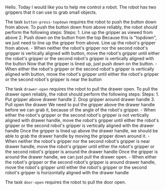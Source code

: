 


Hello. Today I would like you to help me control a robot. The robot has two grippers that it can use to grab small objects.


The task `button-press-topdown` requires the robot to push the button down from above.
To push the button down from above reliably, the robot should perform the following steps:
    Steps:  1. Line up the gripper as viewed from above  2. Push down on the button from the top
    Because this is "topdown", we just need to line up the gripper from above. Line up the robot's gripper from above.
    - When neither the robot's gripper nor the second robot's gripper is vertically aligned with button, move the robot's gripper until either the robot's gripper or the second robot's gripper is vertically aligned with the button
    Now that the gripper is lined up, just push down on the button.
    - When either the robot's gripper or the second robot's gripper is vertically aligned with button, move the robot's gripper until either the robot's gripper or the second robot's gripper is near the button

The task `drawer-open` requires the robot to pull the drawer open.
To pull the drawer open reliably, the robot should perform the following steps:
    Steps:  1. Put gripper above drawer handle  2. Drop gripper around drawer handle  3. Pull open the drawer
    We need to put the gripper above the drawer handle before we can grab it, because of the angle of the robot's gripper.
    - When either the robot's gripper or the second robot's gripper is not vertically aligned with drawer handle, move the robot's gripper until either the robot's gripper or the second robot's gripper is vertically aligned with the drawer handle
    Once the gripper is lined up above the drawer handle, we should be able to grab the drawer handle by moving the gripper down around it.
    - When neither the robot's gripper nor the second robot's gripper is near drawer handle, move the robot's gripper until either the robot's gripper or the second robot's gripper is around the drawer handle
    Once the gripper is around the drawer handle, we can just pull the drawer open.
    - When either the robot's gripper or the second robot's gripper is around drawer handle, move the robot's gripper until either the robot's gripper or the second robot's gripper is horizontally aligned with the drawer handle

The task `door-open` requires the robot to pull the door open.
